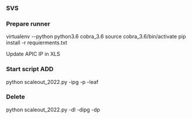 ### SVS

### Prepare runner
virtualenv --python python3.6 cobra_3.6
source cobra_3.6/bin/activate
pip install -r requierments.txt

Update APIC IP in XLS

### Start script ADD
python scaleout_2022.py -ipg -p -leaf

### Delete
python scaleout_2022.py -dl -dipg -dp